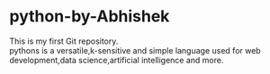 # python-by-Abhishek
This is my first Git repository.
<br>
pythons is a versatile,k-sensitive and simple language used for web development,data science,artificial intelligence and more.
